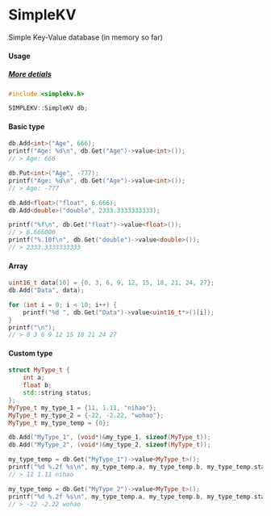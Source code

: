 # SimpleKV
Simple Key-Value database (in memory so far)

#### Usage

##### [More detials](https://github.com/Forairaaaaa/simplekv/blob/main/example/basic_usage.cpp)

```cpp
#include <simplekv.h>

SIMPLEKV::SimpleKV db;
```

#### Basic type

```cpp
db.Add<int>("Age", 666);
printf("Age: %d\n", db.Get("Age")->value<int>());
// > Age: 666

db.Put<int>("Age", -777);
printf("Age: %d\n", db.Get("Age")->value<int>());
// > Age: -777

db.Add<float>("float", 6.666);
db.Add<double>("double", 2333.3333333333);

printf("%f\n", db.Get("float")->value<float>());
// > 6.666000
printf("%.10f\n", db.Get("double")->value<double>());
// > 2333.3333333333
```

#### Array

```cpp
uint16_t data[10] = {0, 3, 6, 9, 12, 15, 18, 21, 24, 27};
db.Add("Data", data);

for (int i = 0; i < 10; i++) {
    printf("%d ", db.Get("Data")->value<uint16_t*>()[i]);
}
printf("\n");
// > 0 3 6 9 12 15 18 21 24 27
```

#### Custom type

```cpp
struct MyType_t {
    int a;
    float b;
    std::string status;
};
MyType_t my_type_1 = {11, 1.11, "nihao"};
MyType_t my_type_2 = {-22, -2.22, "wohao"};
MyType_t my_type_temp = {0};

db.Add("MyType_1", (void*)&my_type_1, sizeof(MyType_t));
db.Add("MyType_2", (void*)&my_type_2, sizeof(MyType_t));

my_type_temp = db.Get("MyType_1")->value<MyType_t>();
printf("%d %.2f %s\n", my_type_temp.a, my_type_temp.b, my_type_temp.status.c_str());
// > 11 1.11 nihao

my_type_temp = db.Get("MyType_2")->value<MyType_t>();
printf("%d %.2f %s\n", my_type_temp.a, my_type_temp.b, my_type_temp.status.c_str());
// > -22 -2.22 wohao
```



